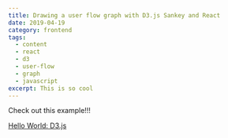 ```yaml
---
title: Drawing a user flow graph with D3.js Sankey and React
date: 2019-04-19
category: frontend
tags:
  - content
  - react
  - d3
  - user-flow
  - graph
  - javascript
excerpt: This is so cool
---
```


Check out this example!!!

[Hello World: D3.js](https://github.com/bernardodiasc/hello-world/tree/master/my-d3-diagrams)

<SankeyChart />

